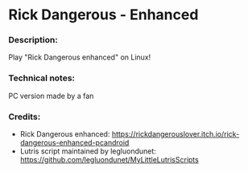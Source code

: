 # Rick Dangerous - Enhanced
### Description:
Play "Rick Dangerous enhanced" on Linux!
### Technical notes:
PC version made by a fan 
### Credits:
- Rick Dangerous enhanced: https://rickdangerouslover.itch.io/rick-dangerous-enhanced-pcandroid
- Lutris script maintained by legluondunet: https://github.com/legluondunet/MyLittleLutrisScripts
